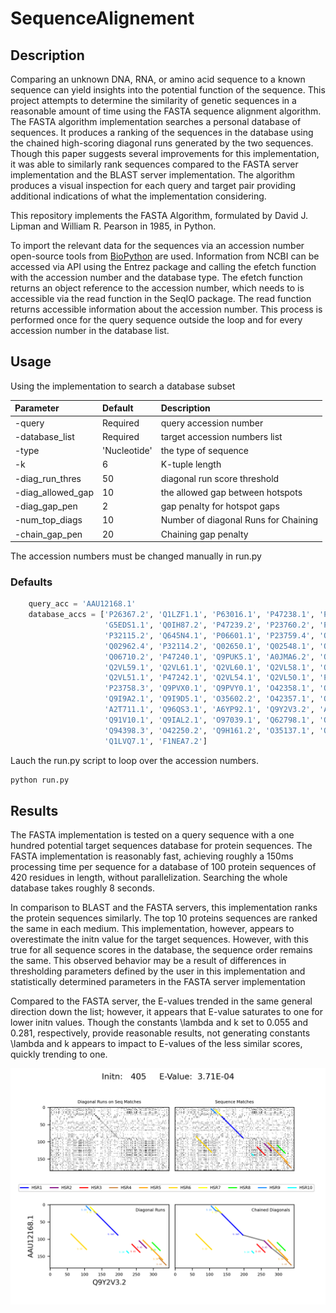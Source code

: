 # SequenceAlignement
## Description
Comparing an unknown DNA, RNA, or amino acid sequence to a known sequence can yield insights into the potential function of the sequence. This project attempts to determine the similarity of genetic sequences in a reasonable amount of time using the FASTA sequence alignment algorithm. The FASTA algorithm implementation searches a personal database of sequences. It produces a ranking of the sequences in the database using the chained high-scoring diagonal runs generated by the two sequences. Though this paper suggests several improvements for this implementation, it was able to similarly rank sequences compared to the FASTA server implementation and the BLAST server implementation. The algorithm produces a visual inspection for each query and target pair providing additional indications of what the implementation considering.

This repository implements the FASTA Algorithm, formulated by David J. Lipman and William R. Pearson in 1985, in Python.

To import the relevant data for the sequences via an accession number open-source tools from [BioPython](https://biopython.org/) are used. Information from NCBI can be accessed via API using the Entrez package and calling the efetch function with the accession number and the database type. The efetch function returns an object reference to the accession number, which needs to is accessible via the read function in the SeqIO package. The read function returns accessible information about the accession number. This process is performed once for the query sequence outside the loop and for every accession number in the database list.

## Usage
Using the implementation to search a database subset

| Parameter                 | Default       | Description   |	
| :------------------------ |:------------- | :-----------------------------------------|
|-query                     | Required      | query accession number      
|-database_list             | Required      | target accession numbers list
|-type                      | 'Nucleotide'  | the type of sequence
|-k                         | 6             | K-tuple length              
|-diag_run_thres            | 50            | diagonal run score threshold
|-diag_allowed_gap          | 10            | the allowed gap between hotspots        
|-diag_gap_pen              | 2             | gap penalty for hotspot gaps
|-num_top_diags             | 10            | Number of diagonal Runs for Chaining  
|-chain_gap_pen             | 20            | Chaining gap penalty           

The accession numbers must be changed manually in run.py
### Defaults
```python
    query_acc = 'AAU12168.1'
    database_accs = ['P26367.2', 'Q1LZF1.1', 'P63016.1', 'P47238.1', 'P55864.1', 'P26630.1', 'O73917.1', 'P47237.1',
                     'G5EDS1.1', 'Q0IH87.2', 'P47239.2', 'P23760.2', 'P24610.2', 'O43316.1', 'P09082.1', 'O88436.1',
                     'P32115.2', 'Q645N4.1', 'P06601.1', 'P23759.4', 'O18381.3', 'Q90268.2', 'O57685.2', 'O57682.2',
                     'Q02962.4', 'P32114.2', 'Q02650.1', 'Q02548.1', 'Q00288.3', 'P09083.2', 'Q9YH95.1', 'P51974.2',
                     'Q06710.2', 'P47240.1', 'Q9PUK5.1', 'A0JMA6.2', 'Q5R9M8.1', 'Q28DP6.2', 'P47236.1', 'Q2VL57.1',
                     'Q2VL59.1', 'Q2VL61.1', 'Q2VL60.1', 'Q2VL58.1', 'Q2VL62.1', 'P55771.3', 'P23757.3', 'Q2L4T2.1',
                     'Q2VL51.1', 'P47242.1', 'Q2VL54.1', 'Q2VL50.1', 'P55166.1', 'Q2VL56.1', 'P09084.4', 'P15863.4',
                     'P23758.3', 'Q9PVX0.1', 'Q9PVY0.1', 'O42358.1', 'O42356.2', 'O42201.2', 'Q06453.2', 'O42567.2',
                     'Q9I9A2.1', 'Q9I9D5.1', 'O35602.2', 'O42357.1', 'Q9JLT7.1', 'O42115.1', 'Q9W2Q1.2', 'Q96IS3.1',
                     'A2T711.1', 'Q96QS3.1', 'A6YP92.1', 'Q9Y2V3.2', 'A6NNA5.1', 'Q8BYH0.2', 'Q7YRX0.1', 'O35085.3',
                     'Q91V10.1', 'Q9IAL2.1', 'O97039.1', 'Q62798.1', 'Q9GMA3.1', 'Q9NZR4.2', 'Q90277.1', 'Q4LAL6.1',
                     'Q94398.3', 'O42250.2', 'Q9H161.2', 'O35137.1', 'Q0P031.1', 'Q26657.2', 'O95076.2', 'O70137.1',
                     'Q1LVQ7.1', 'F1NEA7.2']
```
Lauch the run.py script to loop over the accession numbers.
```python
python run.py
```
## Results

The FASTA implementation is tested on a query sequence with a one hundred potential target sequences database for protein sequences. The FASTA implementation is reasonably fast, achieving roughly a 150ms processing time per sequence for a database of 100 protein sequences of 420 residues in length, without parallelization. Searching the whole database takes roughly 8 seconds. 

 In comparison to BLAST and the FASTA servers, this implementation ranks the protein sequences similarly. The top 10 proteins sequences are ranked the same in each medium. This implementation, however, appears to overestimate the initn value for the target sequences. However, with this true for all sequence scores in the database, the sequence order remains the same. This observed behavior may be a result of differences in thresholding parameters defined by the user in this implementation and statistically determined parameters in the FASTA server implementation
 
Compared to the FASTA server, the E-values trended in the same general direction down the list; however, it appears that E-value saturates to one for lower initn values. Though the constants \lambda and k set to 0.055 and 0.281, respectively, provide reasonable results, not generating constants \lambda and k appears to impact to E-values of the less similar scores, quickly trending to one.

<img src="AAU12168.1/gap_allow_30/target_Q9Y2V3.2.png" alt="hi" class="inline"/>
